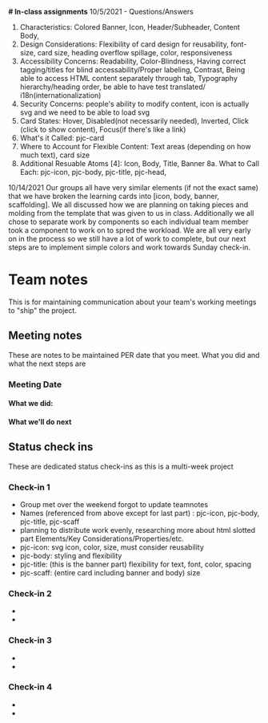 **# In-class assignments**
10/5/2021 - Questions/Answers
1. Characteristics: Colored Banner, Icon, Header/Subheader, Content Body, 
2. Design Considerations: Flexibility of card design for reusability, font-size, card size, heading overflow spillage, color, responsiveness
3. Accessibility Concerns: Readability,  Color-Blindness, Having correct tagging/titles for blind accessability/Proper labeling, Contrast, Being able to access HTML content separately through tab, Typography hierarchy/heading order, be able to have test translated/ i18n(internationalization)
4. Security Concerns: people's ability to modify content, icon is actually svg and we need to be able to load svg
5. Card States: Hover, Disabled(not necessarily needed), Inverted, Click (click to show content), Focus(if there's like a link)
6. What's it Called: pjc-card
7. Where to Account for Flexible Content: Text areas (depending on how much text), card size
8. Additional Resuable Atoms [4]: Icon, Body, Title, Banner
8a. What to Call Each: pjc-icon, pjc-body, pjc-title, pjc-head, 

10/14/2021
Our groups all have very similar elements (if not the exact same) that we have broken the learning cards into [icon, body, banner, scaffolding]. We all discussed how we are planning on taking pieces and molding from the template that was given to us in class. Additionally we all chose to separate work by components so each individual team member took a component to work on to spred the workload. We are all very early on in the process so we still have a lot of work to complete, but our next steps are to implement simple colors and work towards Sunday check-in.

# Team notes
This is for maintaining communication about your team's working meetings to "ship" the project.

## Meeting notes
These are notes to be maintained PER date that you meet. What you did and what the next steps are
### Meeting Date

#### What we did:


#### What we'll do next


## Status check ins
These are dedicated status check-ins as this is a multi-week project
### Check-in 1
- Group met over the weekend forgot to update teamnotes
- Names (referenced from above except for last part) : pjc-icon, pjc-body, pjc-title, pjc-scaff
- planning to distribute work evenly, researching more about html slotted part
Elements/Key Considerations/Properties/etc.
- pjc-icon: svg icon, color, size, must consider reusability
- pjc-body: styling and flexibility
- pjc-title: (this is the banner part) flexibility for text, font, color, spacing
- pjc-scaff: (entire card including banner and body) size


### Check-in 2
- 
- 
### Check-in 3
- 
- 
### Check-in 4
- 
- 
